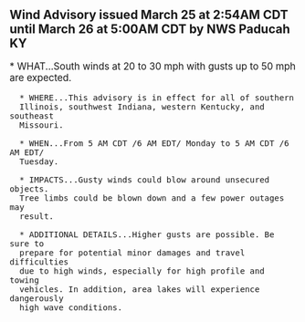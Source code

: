 <p>
   <h2>Wind Advisory issued March 25 at 2:54AM CDT until March 26 at 5:00AM CDT by NWS Paducah KY</h2>
   <div style="font-size:120%">* WHAT...South winds at 20 to 30 mph with gusts up to 50 mph
      are expected.
      
      * WHERE...This advisory is in effect for all of southern
      Illinois, southwest Indiana, western Kentucky, and southeast
      Missouri.
      
      * WHEN...From 5 AM CDT /6 AM EDT/ Monday to 5 AM CDT /6 AM EDT/
      Tuesday.
      
      * IMPACTS...Gusty winds could blow around unsecured objects.
      Tree limbs could be blown down and a few power outages may
      result.
      
      * ADDITIONAL DETAILS...Higher gusts are possible. Be sure to
      prepare for potential minor damages and travel difficulties
      due to high winds, especially for high profile and towing
      vehicles. In addition, area lakes will experience dangerously
      high wave conditions.
   </div>
</p>